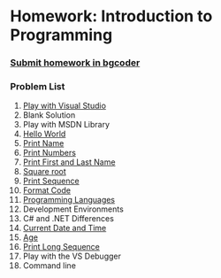 Homework: Introduction to Programming
=====================================

### [Submit homework in bgcoder](http://bgcoder.com/Contests/314/CSharp-Fundamentals-01-Introduction-to-Programming)

### Problem List

1. [Play with Visual Studio](./01.PlayWithVS)
2. Blank Solution
3. Play with MSDN Library
4. [Hello World](./04.HelloWorld)
5. [Print Name](./05.PrintName)
6. [Print Numbers](./06.PrintNumbers)
7. [Print First and Last Name](./07.FirstAndLastName)
8. [Square root](./08.SquareRoot)
9. [Print Sequence](./09.PrintSequence)
10. [Format Code](./10.FormatCode)
11. [Programming Languages](./11.ProgrammingLanguages)
12. Development Environments
13. C# and .NET Differences
14. [Current Date and Time](./14.CurrentDateAndTime)
15. [Age](./15.Age)
16. [Print Long Sequence](./16.PrintLongSequence)
17. Play with the VS Debugger
18. Command line